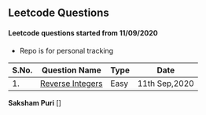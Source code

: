 ## Leetcode Questions

#### Leetcode questions started from 11/09/2020

- Repo is for personal tracking

S.No. |  Question Name | Type | Date|
------|-----------------|------|---------|
1. | [Reverse Integers](https://leetcode.com/problems/reverse-integer/) | Easy | 11th Sep,2020|







**Saksham Puri**
[]